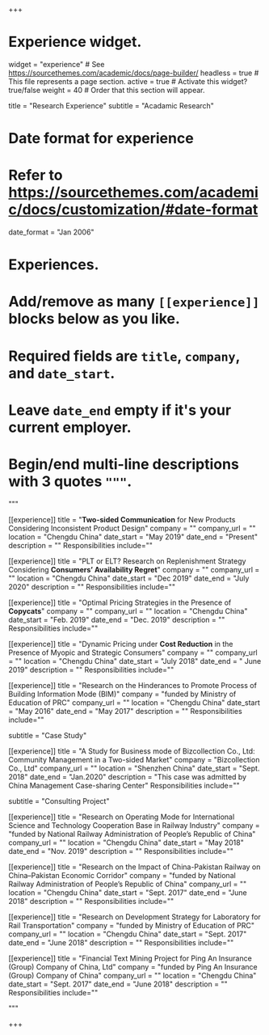 +++
# Experience widget.
widget = "experience"  # See https://sourcethemes.com/academic/docs/page-builder/
headless = true  # This file represents a page section.
active = true  # Activate this widget? true/false
weight = 40  # Order that this section will appear.

title = "Research Experience"
subtitle = "Acadamic Research"

# Date format for experience
#   Refer to https://sourcethemes.com/academic/docs/customization/#date-format
date_format = "Jan 2006"

# Experiences.
#   Add/remove as many `[[experience]]` blocks below as you like.
#   Required fields are `title`, `company`, and `date_start`.
#   Leave `date_end` empty if it's your current employer.
#   Begin/end multi-line descriptions with 3 quotes `"""`.

"""

[[experience]]
  title = "**Two-sided Communication** for New Products Considering Inconsistent Product Design"
  company = ""
  company_url = ""
  location = "Chengdu China"
  date_start = "May 2019"
  date_end = "Present"
  description = ""
  Responsibilities include=""
  
 [[experience]]
  title = "PLT or ELT? Research on Replenishment Strategy Considering **Consumers’ Availability Regret**"
  company = ""
  company_url = ""
  location = "Chengdu China"
  date_start = "Dec 2019"
  date_end = "July 2020"
  description = ""
  Responsibilities include=""
  
[[experience]]
  title = "Optimal Pricing Strategies in the Presence of **Copycats**"
  company = ""
  company_url = ""
  location = "Chengdu China"
  date_start = "Feb. 2019"
  date_end = "Dec. 2019"
  description = ""
  Responsibilities include=""

 [[experience]]
  title = "Dynamic Pricing under **Cost Reduction** in the Presence of Myopic and Strategic Consumers"
  company = ""
  company_url = ""
  location = "Chengdu China"
  date_start = "July 2018"
  date_end = " June 2019"
  description = ""
  Responsibilities include=""

 [[experience]]
  title = "Research on the Hinderances to Promote Process of Building Information Mode (BIM)"
  company = "funded by Ministry of Education of PRC"
  company_url = ""
  location = "Chengdu China"
  date_start = "May 2016"
  date_end = "May 2017"
  description = ""
  Responsibilities include="" 
  
subtitle = "Case Study"

 [[experience]]
  title = "A Study for Business mode of Bizcollection Co., Ltd: Community Management in a Two-sided Market"
  company = "Bizcollection Co., Ltd"
  company_url = ""
  location = "Shenzhen China"
  date_start = "Sept. 2018"
  date_end = "Jan.2020"
  description = "This case was admitted by China Management Case-sharing Center"
  Responsibilities include=""

subtitle = "Consulting Project"

[[experience]]
  title = "Research on Operating Mode for International Science and Technology Cooperation Base in Railway Industry"
  company = "funded by National Railway Administration of People’s Republic of China"
  company_url = ""
  location = "Chengdu China"
  date_start = "May 2018"
  date_end = "Nov. 2019"
  description = ""
  Responsibilities include=""
  
[[experience]]
  title = "Research on the Impact of China-Pakistan Railway on China–Pakistan Economic Corridor"
  company = "funded by National Railway Administration of People’s Republic of China"
  company_url = ""
  location = "Chengdu China"
  date_start = "Sept. 2017"
  date_end = "June 2018"
  description = ""
  Responsibilities include=""
 
[[experience]]
  title = "Research on Development Strategy for Laboratory for Rail Transportation"
  company = "funded by Ministry of Education of PRC"
  company_url = ""
  location = "Chengdu China"
  date_start = "Sept. 2017"
  date_end = "June 2018"
  description = ""
  Responsibilities include=""
 
 [[experience]]
  title = "Financial Text Mining Project for Ping An Insurance (Group) Company of China, Ltd"
  company = "funded by Ping An Insurance (Group) Company of China"
  company_url = ""
  location = "Chengdu China"
  date_start = "Sept. 2017"
  date_end = "June 2018"
  description = ""
  Responsibilities include=""
  
 """
 
+++
